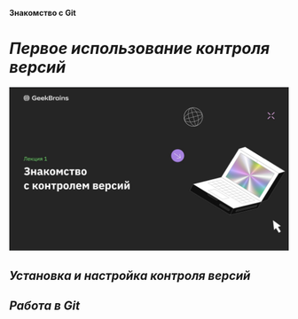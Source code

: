 **Знакомство с Git**
# *Первое использование контроля версий*
![foto](%D0%9B%D0%B5%D0%BA%D1%86%D0%B8%D1%8F%201.jpg)
## *Установка и настройка контроля версий*

## *Работа в Git*


